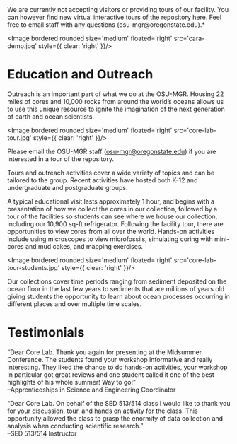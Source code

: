 <Message warning size='large' icon>
	<Icon name='warning' />
	<MessageContent>
		<MessageHeader>
			We are currently not accepting visitors or providing tours of our facility.
		</MessageHeader>
		You can however find new virtual interactive tours of the repository here. Feel free to email staff with any questions (osu-mgr@oregonstate.edu).*
	</MessageContent>
</Message>

<Image bordered rounded size='medium' floated='right' src='cara-demo.jpg' style={{ clear: 'right' }}/>

# Education and Outreach
Outreach is an important part of what we do at the OSU-MGR. Housing 22 miles of cores and 10,000 rocks from around the world’s oceans allows us to use this unique resource to ignite the imagination of the next generation of earth and ocean scientists.

<Image bordered rounded size='medium' floated='right' src='core-lab-tour.jpg' style={{ clear: 'right' }}/>

Please email the OSU-MGR staff (osu-mgr@oregonstate.edu) if you are interested in a tour of the repository.

Tours and outreach activities cover a wide variety of topics and can be tailored to the group. Recent activities have hosted both K-12 and undergraduate and postgraduate groups.

A typical educational visit lasts approximately 1 hour, and begins with a presentation of how we collect the cores in our collection, followed by a tour of the facilities so students can see where we house our collection, including our 10,900 sq-ft refrigerator. Following the facility tour, there are opportunities to view cores from all over the world. Hands-on activities include using microscopes to view microfossils, simulating coring with mini-cores and mud cakes, and mapping exercises.

<Image bordered rounded size='medium' floated='right' src='core-lab-tour-students.jpg' style={{ clear: 'right' }}/>

Our collections cover time periods ranging from sediment deposited on the ocean floor in the last few years to sediments that are millions of years old giving students the opportunity to learn about ocean processes occurring in different places and over multiple time scales.

# Testimonials

“Dear Core Lab. Thank you again for presenting at the Midsummer Conference. The students found your workshop informative and really interesting. They liked the chance to do hands-on activities, your workshop in particular got great reviews and one student called it one of the best highlights of his whole summer! Way to go!”  
–Apprenticeships in Science and Engineering Coordinator

“Dear Core Lab. On behalf of the SED 513/514 class I would like to thank you for your discussion, tour, and hands on activity for the class. This opportunity allowed the class to grasp the enormity of data collection and analysis when conducting scientific research.”  
–SED 513/514 Instructor